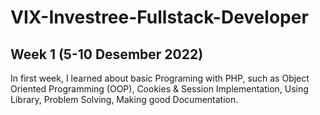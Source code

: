# VIX-Investree-Fullstack-Developer
## Week 1 (5-10 Desember 2022)
In first week, I learned about basic Programing with PHP, such as Object Oriented Programming (OOP), Cookies & Session Implementation, Using Library, Problem Solving, Making good Documentation.